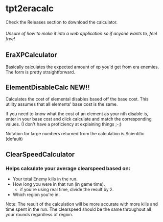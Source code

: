 # tpt2eracalc
Check the Releases section to download the calculator.
###### Unsure of how to make it into a web application so if anyone wants to, feel free!


## EraXPCalculator
  Basically calculates the expected amount of xp you'd get from era enemies.
  The form is pretty straightforward.
 
 
## ElementDisableCalc  NEW!!
  Calculates the cost of elemental disables based off the base cost.
  This utility assumes that all elements' base cost is the same.
  
 If you need to know what the cost of an element as your nth disable is, enter in your base cost and click calculate and match the corresponding values. (I don't have a proficiency at explaining things ;-;)
 
  Notation for large numbers returned from the calculation is Scientific (default)
 

## ClearSpeedCalculator
 ### Helps calculate your average clearspeed based on:
  - Your total Enemy kills in the run.
  - How long you were in that run (in game time).
    - if you're using real time, divide the result by 2.
  - Which region you're in.
  
   Note: The result of the calculation will be more accurate with more kills and time spent in the run.
      The clearspeed should be the same throughout all your rounds regardless of region.
